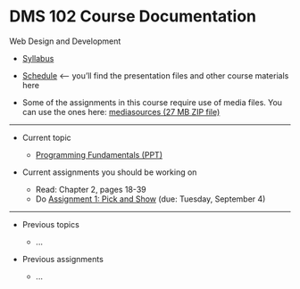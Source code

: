 # DMS 102 Course Documentation

Web Design and Development

- [Syllabus](syllabus.md)

- [Schedule](schedule.md) <– you’ll find the presentation files and other course materials here

- Some of the assignments in this course require use of media files.  You can use the ones here: [mediasources (27 MB ZIP file)](media/mediasources.zip)

<hr>

- Current topic
  - [Programming Fundamentals (PPT)](01-programming-fundamentals/programming-fundamentals.pdf)

- Current assignments you should be working on
  - Read: Chapter 2, pages 18-39
  - Do [Assignment 1: Pick and Show](assign01-pick-and-show/instructions.md) (due: Tuesday, September 4)

<hr>

- Previous topics
  - ...

- Previous assignments
  - ...